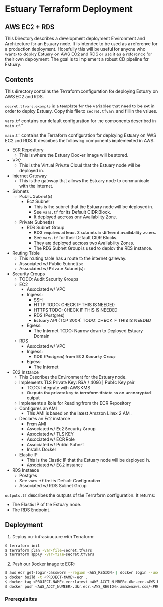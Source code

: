 # Estuary Terraform Deployment
## AWS EC2 + RDS 

This Directory describes a development deployment Environment and Architecture for an Estuary node. It is intended to be used as a reference for a production deployment.
Hopefully this will be useful for anyone who wants to deploy Estuary on AWS EC2 and RDS or use it as a reference for their own deployment.
The goal is to implement a robust CD pipeline for Estuary.

## Contents
This directory contains the Terraform configuration for deploying Estuary on AWS EC2 and RDS.

`secret.tfvars.example` is a template for the variables that need to be set in order to deploy Estuary.  Copy this file to `secret.tfvars` and fill in the values.

`vars.tf` contains our default configuration for the components described in `main.tf`."

`main.tf` contains the Terraform configuration for deploying Estuary on AWS EC2 and RDS.
It describes the following components implemented in AWS:

- ECR Repository
  - This is where the Estuary Docker image will be stored.
- VPC
  - This is the Virtual Private Cloud that the Estuary node will be deployed in.
- Internet Gateway
  - This is the gateway that allows the Estuary node to communicate with the internet.
- Subnets
  - Public Subnet(s)
    - Ec2 Subnet
      - This is the subnet that the Estuary node will be deployed in.
      - See `vars.tf` for its Default CIDR Block.
      - It deployed accross one Availability Zone.
  - Private Subnet(s)
    - RDS Subnet Group
      - RDS requires at least 2 subnets in different availability zones.
      - See `vars.tf` for their Default CIDR Blocks.
      - They are deployed accross two Availability Zones.
      - The RDS Subnet Group is used to deploy the RDS instance.
- Routing Table
  - This routing table has a route to the internet gateway.
  - Associated w/ Public Subnet(s):
  - Associated w/ Private Subnet(s):
- Security Groups
  - TODO: Audit Security Groups
  - EC2
    - Associated w/ VPC
    - Ingress:
      - SSH
      - HTTP TODO: CHECK IF THIS IS NEEDED
      - HTTPS TODO: CHECK IF THIS IS NEEDED
      - RDS (Postgres)
      - Estuary API (TCP 3004) TODO: CHECK IF THIS IS NEEDED
    - Egress:
      - The Internet TODO: Narrow down to Deployed Estuary Domain
  - RDS
    - Associated w/ VPC
    - Ingress:
      - RDS (Postgres) from EC2 Security Group
    - Egress:
      - The Internet
- EC2 Instance
  - This Describes the Environment for the Estuary node.
  - Implements TLS Private Key: RSA / 4096 | Public Key pair
    - TODO: Integrate with AWS KMS
    - Outputs the private key to terraform.tfstate as an unencrypted output
  - Implements a Role for Reading from the ECR Repository
  - Configures an AMI
    - This AMI is based on the latest Amazon Linux 2 AMI.
  - Declares an Ec2 instance
    - From AMI
    - Associated w/ Ec2 Security Group
    - Associated w/ TLS KEY
    - Associated w/ ECR Role
    - Associated w/ Public Subnet
    - Installs Docker
  - Elastic IP
    - This is the Elastic IP that the Estuary node will be deployed in.
    - Associated w/ EC2 Instance
- RDS Instance
  - Postgres
  - See `vars.tf` for its Default Configuration.
  - Associated w/ RDS Subnet Group

`outputs.tf` describes the outputs of the Terraform configuration.
It returns:
- The Elastic IP of the Estuary node.
- The RDS Endpoint.

## Deployment
1. Deploy our infrastructure with Terraform:
```bash
$ terraform init
$ terraform plan -var-file=secret.tfvars
$ terraform apply -var-file=secret.tfvars
```
2. Push our Docker image to ECR:
```bash
$ aws ecr get-login-password --region <AWS_REGION> | docker login --username AWS --password-stdin <AWS_ACCT_NUMBER>.dkr.ecr.<AWS_REGION>.amazonaws.com
$ docker build -t <PROJECT-NAME>-ecr .
$ docker tag <PROJECT-NAME>-ecr:latest <AWS_ACCT_NUMBER>.dkr.ecr.<AWS_REGION>.amazonaws.com/<PROJECT-NAME>-ecr:latest
$ docker push <AWS_ACCT_NUMBER>.dkr.ecr.<AWS_REGION>.amazonaws.com/<PROJECT-NAME>-ecr:latest
```

### Prerequisites

